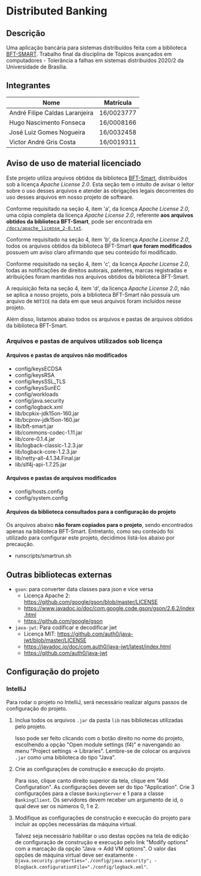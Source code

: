 # Distributed Banking

## Descrição

Uma aplicação bancária para sistemas distribuídos feita com a biblioteca [BFT-SMART](https://github.com/bft-smart/library). Trabalho final da disciplina de Tópicos avançados em computadores - Tolerância a falhas em sistemas distribuídos 2020/2 da Universidade de Brasília.

## Integrantes

Nome                            | Matrícula
------------------------------- | ----------
André Filipe Caldas Laranjeira  | 16/0023777
Hugo Nascimento Fonseca         | 16/0008166
José Luiz Gomes Nogueira        | 16/0032458
Victor André Gris Costa         | 16/0019311

## Aviso de uso de material licenciado

Este projeto utiliza arquivos obtidos da biblioteca [BFT-Smart](https://github.com/bft-smart/library), distribuídos sob a licença _Apache License 2.0_. Esta seção tem o intuito de avisar o leitor sobre o uso desses arquivos e atender às obrigações legais decorrentes do uso desses arquivos em nosso projeto de software.

Conforme requisitado na seção 4, item 'a', da licença _Apache License 2.0_, uma cópia completa da licença _Apache License 2.0_, referente **aos arquivos obtidos da biblioteca BFT-Smart**, pode ser encontrada em [`/docs/apache_license_2-0.txt`](/docs/apache_license_2-0.txt).

Conforme requisitado na seção 4, item 'b', da licença _Apache License 2.0_, todos os arquivos obtidos da biblioteca BFT-Smart **que foram modificados** possuem um aviso claro afirmando que seu conteúdo foi modificado.

Conforme requisitado na seção 4, item 'c', da licença _Apache License 2.0_, todas as notificações de direitos autorais, patentes, marcas registradas e atribuições foram mantidas nos arquivos obtidos da biblioteca BFT-Smart.

A requisição feita na seção 4, item 'd', da licença _Apache License 2.0_, não se aplica a nosso projeto, pois a biblioteca BFT-Smart não possuía um arquivo de `NOTICE` na data em que seus arquivos foram incluídos nesse projeto.

Além disso, listamos abaixo todos os arquivos e pastas de arquivos obtidos da biblioteca BFT-Smart.

### Arquivos e pastas de arquivos utilizados sob licença

#### Arquivos e pastas de arquivos não modificados

* config/keysECDSA
* config/keysRSA
* config/keysSSL_TLS
* config/keysSunEC
* config/workloads
* config/java.security
* config/logback.xml
* lib/bcpkix-jdk15on-160.jar
* lib/bcprov-jdk15on-160.jar
* lib/bft-smart.jar
* lib/commons-codec-1.11.jar
* lib/core-0.1.4.jar
* lib/logback-classic-1.2.3.jar
* lib/logback-core-1.2.3.jar
* lib/netty-all-4.1.34.Final.jar
* lib/slf4j-api-1.7.25.jar

#### Arquivos e pastas de arquivos modificados

* config/hosts.config
* config/system.config

#### Arquivos da biblioteca consultados para a configuração do projeto

Os arquivos abaixo **não foram copiados para o projeto**, sendo encontrados apenas na biblioteca BFT-Smart. Entretanto, como seu conteúdo foi utilizado para configurar este projeto, decidimos listá-los abaixo por precaução.

* runscripts/smartrun.sh

## Outras bibliotecas externas
- `gson`: para converter data classes para json e vice versa
    - Licença Apache 2: https://github.com/google/gson/blob/master/LICENSE
    - https://www.javadoc.io/doc/com.google.code.gson/gson/2.6.2/index.html
    - https://github.com/google/gson
- `java-jwt`: Para codificar e decodificar jwt
    - Licença MIT: https://github.com/auth0/java-jwt/blob/master/LICENSE
    - https://javadoc.io/doc/com.auth0/java-jwt/latest/index.html
    - https://github.com/auth0/java-jwt

## Configuração do projeto

### IntelliJ

Para rodar o projeto no IntelliJ, será necessário realizar alguns passos de configuração do projeto.

1. Inclua todos os arquivos `.jar` da pasta `lib` nas bibliotecas utilizadas pelo projeto.

   Isso pode ser feito clicando com o botão direito no nome do projeto, escolhendo a opção "Open module settings (f4)" e navengando ao menu "Project settings -> Libraries".
   Lembre-se de colocar os arquivos `.jar` como uma biblioteca do tipo "Java".

2. Crie as configurações de construção e execução do projeto.

   Para isso, clique canto direito superior da tela, clique em "Add Configuration". As configurações devem ser do tipo "Application". Crie 3 configurações para a classe `BankingServer` e 1 para a classe `BankingClient`.
   Os servidores devem receber um argumento de id, o qual deve ser os números 0, 1 e 2.

3. Modifique as configurações de construção e execução do projeto para incluir as opções necessárias da máquina virtual.

   Talvez seja necessário habilitar o uso destas opções na tela de edição de configuração de construção e execução pelo link "Modify options" com a marcação da opção "Java -> Add VM options".
   O valor das opções de máquina virtual deve ser exatamente `-Djava.security.properties="./config/java.security"; -Dlogback.configurationFile="./config/logback.xml"`.
